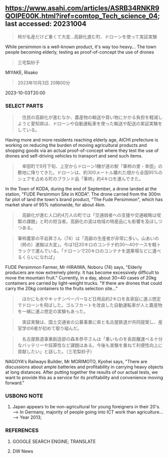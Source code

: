 ## https://www.asahi.com/articles/ASRB34RNKR9QOIPE00K.html?iref=comtop_Tech_science_04; last accessed: 20231004

> 柿が名産だけど重くて大変…高齢化進む町、ドローンを使って実証実験

While persimmon is a well-known product, it's way too heavy... The town people becoming elderly, testing as proof-of-concept the use of drones

> 三宅梨紗子

MIYAKE, Risako

> 2023年10月3日 20時00分

2023-10-03T20:00

### SELECT PARTS

>　住民の高齢化が進むなか、農産物の輸送や買い物にかかる負担を軽減しようと愛知県は、ドローンや自動運転車を使った輸送や配送の実証実験をしている。

Having more and more residents reaching elderly age, AICHI prefecture is working on reducing the burden of moving agricultural products and shopping goods via an actual proof-of-concept where they test the use of drones and self-driving vehicles to transport and send such items.

>　幸田町で9月下旬、上空からドローン1機が道の駅「筆柿の里・幸田」の敷地に降りてきた。ドローンは、約300メートル離れた畑から全国95%のシェアを占める町のブランド品「筆柿」約4キロを運んできた。

In the Town of KODA, during the end of September, a drone landed at the station, "FUDE Persimmon Site in KODA". The drone carried from the 300m far plot of land the town's brand product, "The Fude Persimmon", which has market share of 95% nationwide, for about 4km.

>　高齢化が進む人口約4万人の町では「交通弱者への支援や交通戦略は喫緊の課題」と町の担当者。高齢化の波は地域の特産品にも影響を及ぼしつつある。

> 筆柿農家の平岩昇さん（74）は「高齢の生産者が非常に多い。山あいの（柿の）運搬は大変」。今は1日20キロのコンテナ約30～40ケースを軽トラックで運んでいる。「ドローンで20キロのコンテナを選果場などに運べるくらいになれば」

FUDE Persimmon Farmer, Mr HIRAIWA, Noboru (74) says, "Elderly producers are now extremely plenty. It has become excessively difficult to move the mountain fruit." Currently, in a day, about 30~40 cases of 20kg containers are carried by light-weight trucks. "If there are drones that could carry the 20kg containers to the fruits selection site..."

>　ほかにも水やキッチンペーパーなど日用品約2キロを各家庭に運ぶ想定でドローンを飛ばした。ゴルフカートを改良した自動運転車が人と農産物を一緒に運ぶ想定の実験もあった。

>　実証実験は、国土交通省の公募事業に県と名古屋鉄道が共同提案し、産官学の6者が初めて取り組んだ。

>　名古屋鉄道事業創造部の森本恭平さんは「重いものを長距離運べる十分なバッテリーや採算性など課題はある。今後も実験を重ねて利便性向上に貢献したい」と話した。（三宅梨紗子）

NAGOYA's Railways Builder, Mr MORIMOTO, Kyohei says, "There are discussions about ample batteries and profitability in carrying heavy objects at long distances. After putting together the results of our actual tests, we want to provide this as a service for its profitability and convenience moving forward."

### USBONG NOTE

1) Japan appears to be non-agricultural for young foreigners in their 20's.<br/>
--> In Germany, majority of people going into ICT work than agriculture...<br/>
--> Year 2013;

### REFERENCES

1) GOOGLE SEARCH ENGINE; TRANSLATE

2) DW News
